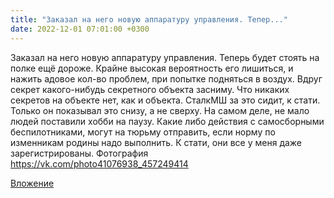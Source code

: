 ```yaml
---
title: "Заказал на него новую аппаратуру управления. Тепер..."
date: 2022-12-01 07:01:00 +0300
---
```


Заказал на него новую аппаратуру управления. Теперь будет стоять на полке ещё дороже. Крайне высокая вероятность его лишиться, и нажить адовое кол-во проблем, при попытке подняться в воздух. Вдруг секрет какого-нибудь секретного объекта засниму. Что никаких секретов на объекте нет, как и объекта. СталкМШ за это сидит, к стати. Только он показывал это снизу, а не сверху.
На самом деле, не мало людей поставили хобби на паузу. Какие либо действия с самосборными беспилотниками, могут на тюрьму отправить, если норму по изменникам родины надо выполнить. К стати, они все у меня даже зарегистрированы.
Фотография
https://vk.com/photo41076938_457249414

[Вложение](https://vk.com/photo41076938_457249414)
